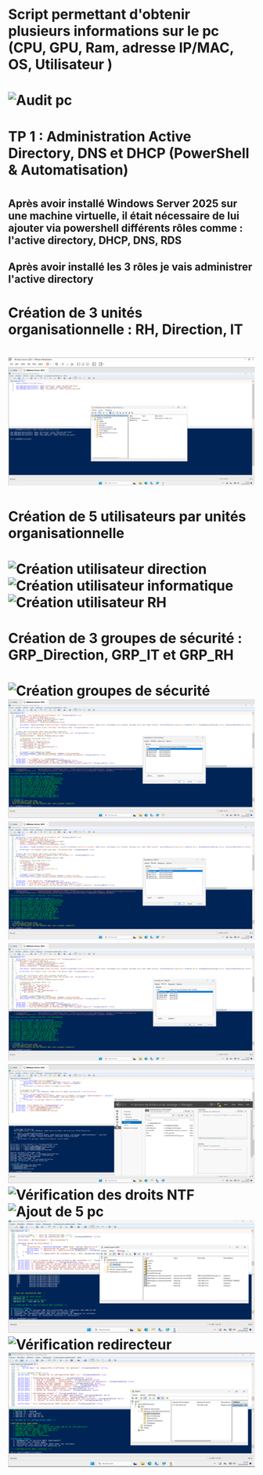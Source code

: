 <H1> Script permettant d'obtenir plusieurs informations sur le pc (CPU, GPU, Ram, adresse IP/MAC, OS, Utilisateur ) <H1>

![Audit pc](<Capture d'écran 2025-10-23 132400.png>) 

<H1> TP 1 : Administration Active Directory, DNS et DHCP (PowerShell &
Automatisation) <H1>

<H2> Après avoir installé Windows Server 2025 sur une machine virtuelle, il était nécessaire de lui ajouter via powershell différents rôles comme : l'active directory, DHCP, DNS, RDS <H2>

<H2> Après avoir installé les 3 rôles je vais administrer l'active directory <H2>

<H1> Création de 3 unités organisationnelle : RH, Direction, IT <H1>

![Création OU](<2 création d'ou.png>)

<H1> Création de 5 utilisateurs par unités organisationnelle <H1>

![Création utilisateur direction](<2.1 création utilisateur direction.png>)
![Création utilisateur informatique](<2.1 création utilisateur informatique.png>)
![Création utilisateur RH](<2.1 création utilisateur RH.png>)

<H1> Création de 3 groupes de sécurité : GRP_Direction, GRP_IT et GRP_RH <H1>

![Création groupes de sécurité](<3. création des groupes.png>)
![Ajout des utilisateurs dans le groupe direction](<4 ajout des users dans le groupe direction.png>)
![Ajout des utilisateurs dans le groupe informatique](<4 ajout des users dans le groupe informatique.png>)
![Ajout des utilisateurs dans le groupe RH](<4 ajout des users dans le groupe rh.png>)
![Création des dossiers partagés](<5 création des dossiers partagés.png>)
![Vérification des droits NTF](<5.1 vérification des droits ntfs.png>)
![Ajout de 5 pc](<6 création de 5 pc.png>)
![Création dns](<7 powershell dns.png>)
![Vérification redirecteur](<8 vérification redirecteur.png>)
![Création DHCP + étendue](<9 création étendue.png>)
